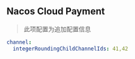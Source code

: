 ## Nacos Cloud Payment

> 此项配置为追加配置信息

```yaml
channel:
  integerRoundingChildChannelIds: 41,42
```

